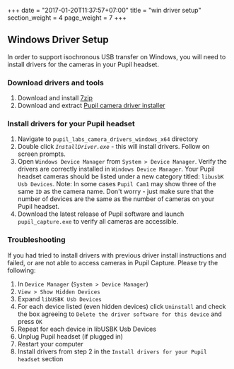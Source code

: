 +++
date = "2017-01-20T11:37:57+07:00"
title = "win driver setup"
section_weight = 4
page_weight = 7
+++

## Windows Driver Setup

In order to support isochronous USB transfer on Windows, you will need to install drivers for the cameras in your Pupil headset. 


### Download drivers and tools
1. Download and install [7zip](http://www.7-zip.org/download.html)
1. Download and extract [Pupil camera driver installer](https://drive.google.com/uc?export=download&id=0Byap58sXjMVfR0p4eW5KcXpfQjg)

### Install drivers for your Pupil headset
1. Navigate to `pupil_labs_camera_drivers_windows_x64` directory
1. Double click *`InstallDriver.exe`* - this will install drivers. Follow on screen prompts. 
1. Open `Windows Device Manager` from `System > Device Manager`. Verify the drivers are correctly installed in `Windows Device Manager`. Your Pupil headset cameras should be listed under a new category titled: `libusbK Usb Devices`. Note: In some cases `Pupil Cam1` may show three of the same `ID` as the camera name. Don't worry - just make sure that the number of devices are the same as the number of cameras on your Pupil headset.
1. Download the latest release of Pupil software and launch `pupil_capture.exe` to verify all cameras are accessible.

### Troubleshooting

If you had tried to install drivers with previous driver install instructions and failed, or are not able to access cameras in Pupil Capture. Please try the following:

1. In `Device Manager` (`System > Device Manager`)
1. `View > Show Hidden Devices` 
1. Expand `libUSBK Usb Devices`
1. For each device listed (even hidden devices) click `Uninstall` and check the box agreeing to `Delete the driver software for this device` and press `OK`
1. Repeat for each device in libUSBK Usb Devices
1. Unplug Pupil headset (if plugged in)
1. Restart your computer
1. Install drivers from step 2 in the `Install drivers for your Pupil headset` section